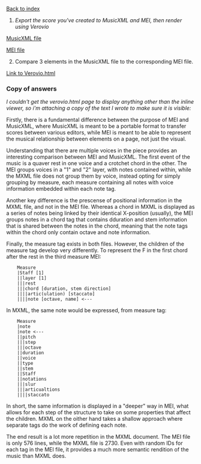 [Back to index](../README.md)
1. <i>Export the score you've created to MusicXML and MEI, then render using Verovio</i>

[MusicXML file](../data/tondikter_mxml.musicxml)

[MEI file](../data/tondikter_mei.mei)

2. Compare 3 elements in the MusicXML file to the corresponding MEI file. 

[Link to Verovio.html](../verovio.html)

### Copy of answers
<i>I couldn't get the verovio.html page to display anything other than the inline viewer, so i'm attaching a copy of the text I wrote to make sure it is visible:</i>

Firstly, there is a fundamental difference between the purpose of MEI and MusicXML, where MusicXML is meant to be a portable format to transfer scores between various editors, while MEI is meant to be able to represent the musical relationship between elements on a page, not just the visual. 

Understanding that there are multiple voices in the piece provides an interesting comparison between MEI and MusicXML. The first event of the music is a quaver rest in one voice and a crotchet chord in the other. The MEI groups voices in a "1" and "2" layer, with notes contained within, while the MXML file does not group them by voice, instead opting for simply grouping by measure, each measure containing all notes with voice information embedded within each note tag.

Another key difference is the prescense of positional information in the MXML file, and not in the MEI file. Whereas a chord in MXML is displayed as a series of notes being linked by their identical X-position (usually), the MEI groups notes in a chord tag that contains dduration and stem information that is shared between the notes in the chord, meaning that the note tags within the chord only contain octave and note information.

Finally, the measure tag exists in both files. However, the children of the measure tag develop very differently. To represent the F in the first chord after the rest in the third measure MEI: 

        Measure
        |Staff [1]
        ||layer [1]
        |||rest
        |||chord [duration, stem direction]
        ||||artic(ulation) [staccato]
        ||||note [octave, name] <---

In MXML, the same note would be expressed, from measure tag:

        Measure
        |note
        |note <---
        ||pitch
        |||step
        |||octave
        ||duration
        ||voice
        ||type
        ||stem
        ||Staff
        ||notations
        |||slur
        |||articualtions
        ||||staccato

In short, the same information is displayed in a "deeper" way in MEI, what allows for each step of the structure to take on some properties that affect the children. MXML on the oither hand takes a shallow approach where separate tags do the work of defining each note.

The end result is a lot more repetition in the MXML document. The MEI file is only 576 lines, while the MXML file is 2730. Even with random IDs for each tag in the MEI file, it provides a much more semantic rendition of the music than MXML does. 
